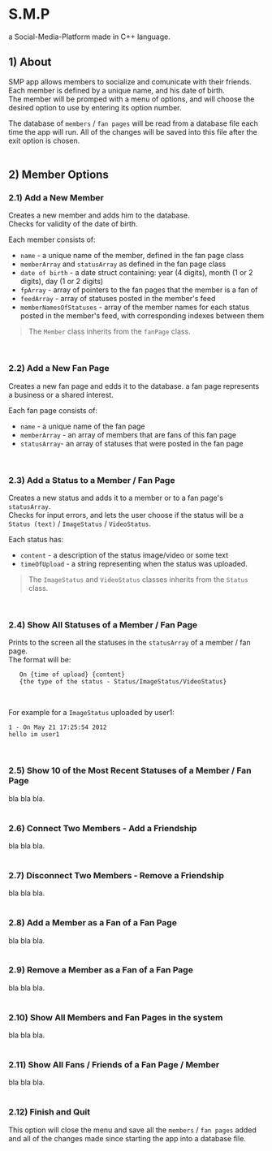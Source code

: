 # S.M.P
a Social-Media-Platform made in C++ language.

## 1) About
SMP app allows members to socialize and comunicate with their friends.   
Each member is defined by a unique name, and his date of birth.   
The member will be promped with a menu of options, and will choose the desired option to use by entering its option number. 
   
The database of `members` / `fan pages` will be read from a database file each time the app will run. All of the changes will be saved into this file after the exit option is chosen.   
<br />

## 2) Member Options
### 2.1) Add a New Member
Creates a new member and adds him to the database.   
Checks for validity of the date of birth.   

Each member consists of:
* `name` - a unique name of the member, defined in the fan page class
* `memberArray` and `statusArray` as defined in the fan page class
* `date of birth` - a date struct containing: year (4 digits), month (1 or 2 digits), day (1 or 2 digits)
* `fpArray` - array of pointers to the fan pages that the member is a fan of
* `feedArray` - array of statuses posted in the member's feed
* `memberNamesOfStatuses` - array of the member names for each status posted in the member's feed, with corresponding indexes between them

> The `Member` class inherits from the `fanPage` class.
<br />

### 2.2) Add a New Fan Page
Creates a new fan page and edds it to the database.
a fan page represents a business or a shared interest.   

Each fan page consists of:
* `name` - a unique name of the fan page
* `memberArray` - an array of members that are fans of this fan page
* `statusArray`- an array of statuses that were posted in the fan page
<br />   

### 2.3) Add a Status to a Member / Fan Page
Creates a new status and adds it to a member or to a fan page's `statusArray`.   
Checks for input errors, and lets the user choose if the status will be a   
`Status (text)` / `ImageStatus` / `VideoStatus`.   

Each status has:
* `content` - a description of the status image/video or some text
* `timeOfUpload` - a string representing when the status was uploaded.

> The `ImageStatus` and `VideoStatus` classes inherits from the `Status` class.
<br />

### 2.4) Show All Statuses of a Member / Fan Page
Prints to the screen all the statuses in the `statusArray` of a member / fan page.   
The format will be:
```
   On {time of upload} {content}
   {the type of the status - Status/ImageStatus/VideoStatus}
```  
<br />

For example for a `ImageStatus` uploaded by user1:
```
1 - On May 21 17:25:54 2012
hello im user1
```
<br />  
 
### 2.5) Show 10 of the Most Recent Statuses of a Member / Fan Page
bla bla bla.  
<br />  

### 2.6) Connect Two Members - Add a Friendship
bla bla bla.  
<br />  

### 2.7) Disconnect Two Members - Remove a Friendship
bla bla bla.  
<br />  

### 2.8) Add a Member as a Fan of a Fan Page
bla bla bla.  
<br />  

### 2.9) Remove a Member as a Fan of a Fan Page
bla bla bla.  
<br />  

### 2.10) Show All Members and Fan Pages in the system
bla bla bla.  
<br />  

### 2.11) Show All Fans / Friends of a Fan Page / Member
bla bla bla.  
<br />  

### 2.12) Finish and Quit
This option will close the menu and save all the `members` / `fan pages` added and all of the changes made since starting the app into a database file.   
